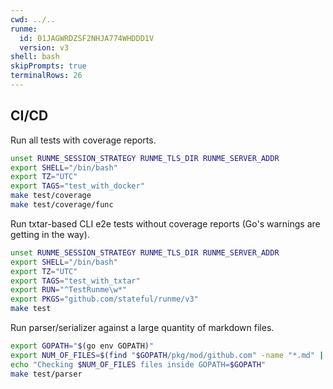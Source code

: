 ```yaml
---
cwd: ../..
runme:
  id: 01JAGWRDZSF2NHJA774WHDDD1V
  version: v3
shell: bash
skipPrompts: true
terminalRows: 26
---
```


## CI/CD

Run all tests with coverage reports.

```sh {"id":"01J5XTG2WKVR4WG7B2FNPF6VZT","name":"ci-coverage","promptEnv":"no"}
unset RUNME_SESSION_STRATEGY RUNME_TLS_DIR RUNME_SERVER_ADDR
export SHELL="/bin/bash"
export TZ="UTC"
export TAGS="test_with_docker"
make test/coverage
make test/coverage/func
```

Run txtar-based CLI e2e tests without coverage reports (Go's warnings are getting in the way).

```sh {"id":"01JAJYWF198MWQXJBADFJVJGXM","name":"ci-txtar"}
unset RUNME_SESSION_STRATEGY RUNME_TLS_DIR RUNME_SERVER_ADDR
export SHELL="/bin/bash"
export TZ="UTC"
export TAGS="test_with_txtar"
export RUN="^TestRunme\w*"
export PKGS="github.com/stateful/runme/v3"
make test
```

Run parser/serializer against a large quantity of markdown files.

```sh {"id":"01J5XXFEGPJ5ZJZERQ5YGBBRN8","name":"ci-test-parser","promptEnv":"no"}
export GOPATH="$(go env GOPATH)"
export NUM_OF_FILES=$(find "$GOPATH/pkg/mod/github.com" -name "*.md" | grep -v "\/\." | grep -v glamour | xargs dirname | uniq | wc -l | tr -d "    ")
echo "Checking $NUM_OF_FILES files inside GOPATH=$GOPATH"
make test/parser
```
